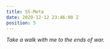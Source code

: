 ```yaml
---
title: SS-Meta
date: 2020-12-12 23:46:00 Z
position: 5
---
```


*Take a walk with me to the ends of war.*